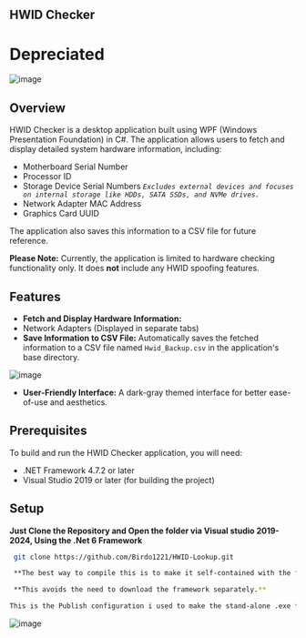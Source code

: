 ## HWID Checker
# Depreciated
![image](https://github.com/user-attachments/assets/61ac0375-1075-4e40-8a5b-e1452c211086)

## Overview

HWID Checker is a desktop application built using WPF (Windows Presentation Foundation) in C#. The application allows users to fetch and display detailed system hardware information, including:

- Motherboard Serial Number
- Processor ID
- Storage Device Serial Numbers *`Excludes external devices and focuses on internal storage like HDDs, SATA SSDs, and NVMe drives.`*
- Network Adapter MAC Address
- Graphics Card UUID

The application also saves this information to a CSV file for future reference.

**Please Note:** Currently, the application is limited to hardware checking functionality only. It does **not** include any HWID spoofing features.

## Features

  - **Fetch and Display Hardware Information:**
  - Network Adapters (Displayed in separate tabs)
  - **Save Information to CSV File:** Automatically saves the fetched information to a CSV file named `Hwid_Backup.csv` in the application's base directory.

![image](https://github.com/user-attachments/assets/29f1e35c-4d34-48cc-b5ce-8a4f692a01e9)

- **User-Friendly Interface:** A dark-gray themed interface for better ease-of-use and aesthetics.

## Prerequisites

To build and run the HWID Checker application, you will need:

- .NET Framework 4.7.2 or later
- Visual Studio 2019 or later (for building the project)

## Setup

**Just Clone the Repository and Open the folder via Visual studio 2019-2024, Using the .Net 6 Framework**

  ```bash
   git clone https://github.com/Birdo1221/HWID-Lookup.git

   **The best way to compile this is to make it self-contained with the framework for the application.**

   **This avoids the need to download the framework separately.** 
   ```

   ```bash
   This is the Publish configuration i used to make the stand-alone .exe files work without having to install the framework  
   ```
![image](https://github.com/user-attachments/assets/37866df8-5022-4634-b3cd-bc3d49a63242)




